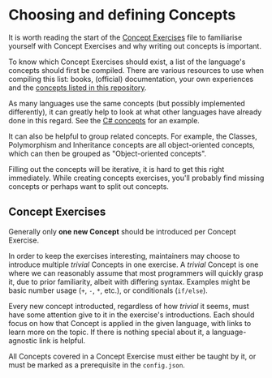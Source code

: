 # Choosing and defining Concepts

It is worth reading the start of the [Concept Exercises](../concept-exercises.md) file to familiarise yourself with Concept Exercises and why writing out concepts is important.

To know which Concept Exercises should exist, a list of the language's concepts should first be compiled. There are various resources to use when compiling this list: books, (official) documentation, your own experiences and the [concepts listed in this repository](../../reference/concepts/README.md).

As many languages use the same concepts (but possibly implemented differently), it can greatly help to look at what other languages have already done in this regard. See the [C# concepts](../../languages/csharp/reference/README.md) for an example.

It can also be helpful to group related concepts. For example, the Classes, Polymorphism and Inheritance concepts are all object-oriented concepts, which can then be grouped as "Object-oriented concepts".

Filling out the concepts will be iterative, it is hard to get this right immediately. While creating concepts exercises, you'll probably find missing concepts or perhaps want to split out concepts.

## Concept Exercises

Generally only **one new Concept** should be introduced per Concept Exercise. 

In order to keep the exercises interesting, maintainers may choose to introduce multiple _trivial_ Concepts in one exercise.
A _trivial_ Concept is one where we can reasonably assume that most programmers will quickly grasp it, due to prior familiarity, albeit with differing syntax. Examples might be basic number usage (`+`, `-`, `*`, etc.), or conditionals (`if/else`).

Every new concept introducted, regardless of how _trivial_ it seems, must have some attention give to it in the exercise's introductions. Each should focus on how that Concept is applied in the given language, with links to learn more on the topic. If there is nothing special about it, a language-agnostic link is helpful.

All Concepts covered in a Concept Exercise must either be taught by it, or must be marked as a prerequisite in the `config.json`.
